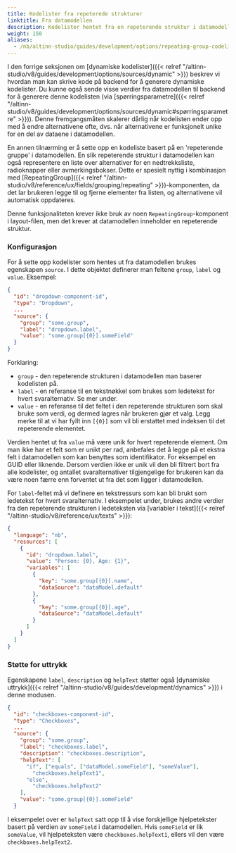 ```yaml
---
title: Kodelister fra repeterede strukturer
linktitle: Fra datamodellen
description: Kodelister hentet fra en repeterende struktur i datamodellen
weight: 150
aliases:
  - /nb/altinn-studio/guides/development/options/repeating-group-codelists
---
```


I den forrige seksjonen om [dynamiske kodelister]({{< relref "/altinn-studio/v8/guides/development/options/sources/dynamic" >}}) beskrev vi hvordan man kan skrive kode på backend for å generere dynamiske kodelister. Du kunne også sende visse verdier fra datamodellen til backend for å generere denne kodelisten (via [spørringsparametre]({{< relref "/altinn-studio/v8/guides/development/options/sources/dynamic#spørringsparametre" >}})). Denne fremgangsmåten skalerer dårlig når kodelisten ender opp med å endre alternativene ofte, dvs. når alternativene er funksjonelt unike for en del av dataene i datamodellen.

En annen tilnærming er å sette opp en kodeliste basert på en 'repeterende gruppe' i datamodellen. En slik repeterende struktur i datamodellen kan også representere en liste over alternativer for en nedtrekksliste, radioknapper eller avmerkingsbokser. Dette er spesielt nyttig i kombinasjon med [RepeatingGroup]({{< relref "/altinn-studio/v8/reference/ux/fields/grouping/repeating" >}})-komponenten, da det lar brukeren legge til og fjerne elementer fra listen, og alternativene vil automatisk oppdateres.

Denne funksjonaliteten krever ikke bruk av noen `RepeatingGroup`-komponent i layout-filen, men det krever at datamodellen inneholder en repeterende struktur.

### Konfigurasjon

For å sette opp kodelister som hentes ut fra datamodellen brukes egenskapen `source`.
I dette objektet definerer man feltene `group`, `label` og `value`. Eksempel:

```json {hl_lines=["5-9"]}
{
  "id": "dropdown-component-id",
  "type": "Dropdown",
  ...
  "source": {
    "group": "some.group",
    "label": "dropdown.label",
    "value": "some.group[{0}].someField"
  }
}
```

Forklaring:

- `group` - den repeterende strukturen i datamodellen man baserer kodelisten på.
- `label` - en referanse til en tekstnøkkel som brukes som ledetekst for hvert svaralternativ. Se mer under.
- `value` - en referanse til det feltet i den repeterende strukturen som skal bruke som verdi, og dermed lagres når brukeren gjør et valg. Legg merke til at vi har fyllt inn `[{0}]` som vil bli erstattet med indeksen til det repeterende elementet.


Verdien hentet ut fra `value` må være unik for hvert repeterende element. Om man ikke har et felt som er unikt per rad, anbefales det å legge på et ekstra felt i datamodellen som kan benyttes som identifikator. For eksempel en GUID eller liknende. Dersom verdien ikke er unik vil den bli filtrert bort fra alle kodelister, og antallet svaralternativer tilgjengelige for brukeren kan da være noen færre enn forventet ut fra det som ligger i datamodellen.

For `label`-feltet må vi definere en tekstressurs som kan bli brukt som ledetekst for hvert svaralternativ.
I eksempelet under, brukes andre verdier fra den repeterende strukturen i ledeteksten via [variabler i tekst]({{< relref "/altinn-studio/v8/reference/ux/texts" >}}):

```json
{
  "language": "nb",
  "resources": [
    {
      "id": "dropdown.label",
      "value": "Person: {0}, Age: {1}",
      "variables": [
        {
          "key": "some.group[{0}].name",
          "dataSource": "dataModel.default"
        },
        {
          "key": "some.group[{0}].age",
          "dataSource": "dataModel.default"
        }
      ]
    }
  ]
}
```

### Støtte for uttrykk

Egenskapene `label`, `description` og `helpText` støtter også [dynamiske uttrykk]({{< relref "/altinn-studio/v8/guides/development/dynamics" >}}) i denne modusen.

```json {hl_lines=["9-14"]}
{
  "id": "checkboxes-component-id",
  "type": "Checkboxes",
  ...
  "source": {
    "group": "some.group",
    "label": "checkboxes.label",
    "description": "checkboxes.description",
    "helpText": [
      "if", ["equals", ["dataModel.someField"], "someValue"],
        "checkboxes.helpText1",
      "else",
        "checkboxes.helpText2"
    ],
    "value": "some.group[{0}].someField"
  }
```

I eksempelet over er `helpText` satt opp til å vise forskjellige hjelpetekster basert på verdien av `someField` i datamodellen.
Hvis `someField` er lik `someValue`, vil hjelpeteksten være `checkboxes.helpText1`, ellers vil den være `checkboxes.helpText2`.
